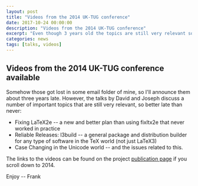 ```yaml
---
layout: post
title: "Videos from the 2014 UK-TUG conference"
date: 2017-10-24 00:00:00
description: "Videos from the 2014 UK-TUG conference"
excerpt: "Even though 3 years old the topics are still very relevant so we make them available here ..."
categories: news
tags: [talks, videos]
---
```


## Videos from the 2014 UK-TUG conference available

Somehow those got lost in some email folder of mine, so I'll announce them about three years late. However,
the talks by David and Joseph discuss a number of important topics that are still very relevant, so better late than never:
  + Fixing LaTeX2e -- a new and better plan than using fixltx2e that never worked in practice
  + Reliable Releases: l3build -- a general package and distribution builder for any type of software in the TeX world (not just LaTeX3)
  + Case Changing in the Unicode world -- and the issues related to this.
  
The links to the videos can be found on the project [publication
page]({{site.baseurl}}/publications/) if you scroll down to 2014.

Enjoy -- Frank
